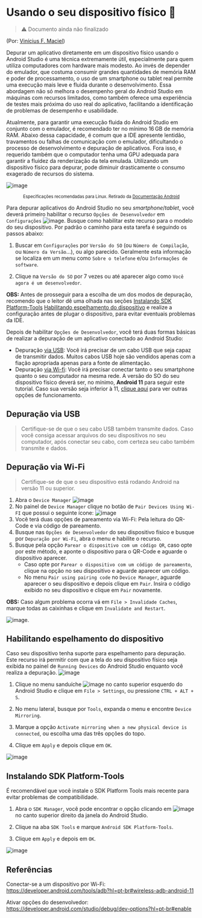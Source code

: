 # Usando o seu dispositivo físico 📱
> ⚠️ Documento ainda não finalizado

(Por: [Vinícius F. Maciel](https://github.com/ViniciusFM))

Depurar um aplicativo diretamente em um dispositivo físico usando o Android Studio é uma técnica extremamente útil, especialmente para quem utiliza computadores com hardware mais modesto. Ao invés de depender do emulador, que costuma consumir grandes quantidades de memória RAM e poder de processamento, o uso de um smartphone ou tablet real permite uma execução mais leve e fluida durante o desenvolvimento. Essa abordagem não só melhora o desempenho geral do Android Studio em máquinas com recursos limitados, como também oferece uma experiência de testes mais próxima do uso real do aplicativo, facilitando a identificação de problemas de desempenho e usabilidade.

Atualmente, para garantir uma execução fluida do Android Studio em conjunto com o emulador, é recomendado ter no mínimo 16 GB de memória RAM. Abaixo dessa capacidade, é comum que a IDE apresente lentidão, travamentos ou falhas de comunicação com o emulador, dificultando o processo de desenvolvimento e depuração de aplicativos. Fora isso, é requerido também que o computador tenha uma GPU adequada para garantir a fluidez da renderização da tela emulada. Utilizando um dispositivo físico para depurar, pode diminuir drasticamente o consumo exagerado de recursos do sistema.

![image](img/01/android-specs.png)
<p style="text-align:center;font-size:0.8em"> Especificações recomendadas para Linux. Retirado da <a href="https://developer.android.com/studio/install?hl=pt-br#linux">Documentação Android</a></p>

Para depurar aplicativos do Android Studio no seu *smartphone*/*tablet*, você deverá primeiro habilitar o recurso `Opções de Desenvolvedor` em `Configurações` ![image](../../.icons/gear.svg). Busque como habilitar este recurso para o modelo do seu dispositivo. Por padrão o caminho para esta tarefa é seguindo os passos abaixo:

1) Buscar em `Configurações` por `Versão do SO` (ou `Número de Compilação`, ou `Número da Versão`...), ou algo parecido. Geralmente esta informação se localiza em um menu como `Sobre o telefone` e/ou `Informações de software`.

2) Clique na `Versão do SO` por 7 vezes ou até aparecer algo como `Você agora é um desenvolvedor`.

**OBS:** Antes de prosseguir para a escolha de um dos modos de depuração, recomendo que o leitor dê uma olhada nas seções [Instalando SDK Platform-Tools](#instalando-sdk-platform-tools) [Habilitando espelhamento do dispositivo](#habilitando-espelhamento-do-dispositivo) e realize a configuração antes de plugar o dispositivo, para evitar eventuais problemas da IDE.

Depois de habilitar `Opções de Desenvolvedor`, você terá duas formas básicas de realizar a depuração de um aplicativo conectado ao Android Studio:

* Depuração [via USB](#depuração-via-usb): Você irá precisar de um cabo USB que seja capaz de transmitir dados. Muitos cabos USB hoje são vendidos apenas com a fiação apropriada apenas para a fonte de alimentação.
* Depuração [via Wi-fi](#depuração-via-wi-fi): Você irá precisar conectar tanto o seu smartphone quanto o seu computador na mesma rede. A versão do SO do seu dispositivo físico deverá ser, no mínimo, **Android 11** para seguir este tutorial. Caso sua versão seja inferior à 11, [clique aqui](https://developer.android.com/tools/adb?hl=pt-br#wireless) para ver outras opções de funcionamento.

## Depuração via USB
> Certifique-se de que o seu cabo USB também transmite dados. Caso você consiga acessar arquivos do seu dispositivos no seu computador, após conectar seu cabo, com certeza seu cabo também transmite e dados.

## Depuração via Wi-Fi

> Certifique-se de que o seu dispositivo está rodando Android na versão 11 ou superior.

1) Abra o `Device Manager` ![image](img/01/device-manager.png)
2) No painel de `Device Manager` clique no botão de `Pair Devices Using Wi-FI` que possui o seguinte ícone: ![image](img/01/pair-devices-wifi.png)
3) Você terá duas opções de pareamento via Wi-Fi: Pela leitura do QR-Code e via código de pareamento.
4) Busque nas `Opções de Desenvolvedor` do seu dispositivo físico e busque por `Depuração por Wi-Fi`, abra o menu e habilite o recurso.
5) Busque pela opção `Parear o dispositivo com um código QR`, caso opte por este método, e aponte o dispositivo para o QR-Code e aguarde o dispositivo aparecer.
    * Caso opte por `Parear o dispositivo com um código de pareamento`, clique na opção no seu dispositivo e aguarde aparecer um código.
    * No menu `Pair using pairing code` no `Device Manager`, aguarde aparecer o seu dispositivo e depois clique em `Pair`. Insira o código exibido no seu dispositivo e clique em `Pair` novamente.

**OBS:** Caso algum problema ocorra vá em `File > Invalidade Caches`, marque todas as caixinhas e clique em `Invalidate and Restart`.

![image](img/01/pair-devices-over-wifi.png).

## Habilitando espelhamento do dispositivo

Caso seu dispositivo tenha suporte para espelhamento para depuração. Este recurso irá permitir com que a tela do seu dispositivo físico seja exibida no painel de `Running Devices` do Android Studio enquanto você realiza a depuração. ![image](img/01/running-devices-icon.png)

1) Clique no menu sanduíche ![image](../../.icons/menu.svg) no canto superior esquerdo do Android Studio e clique em `File > Settings`, ou pressione `CTRL + ALT + S`.

2) No menu lateral, busque por `Tools`, expanda o menu e encontre `Device Mirroring`.

3) Marque a opção `Activate mirroring when a new physical device is connected`, ou escolha uma das três opções do topo.

4) Clique em `Apply` e depois clique em `OK`.

![image](img/01/mirroring-device.png)

## Instalando SDK Platform-Tools

É recomendável que você instale o SDK Platform Tools mais recente para evitar problemas de compatibilidade.

1) Abra o `SDK Manager`, você pode encontrar o opção clicando em ![image](../../.icons/gear.svg) no canto superior direito da janela do Android Studio.

2) Clique na aba `SDK Tools` e marque `Android SDK Platform-Tools`.

3) Clique em `Apply` e depois em `OK`.

![image](img/01/sdk-manager-tools.png)

## Referências

Conectar-se a um dispositivo por Wi-Fi: https://developer.android.com/tools/adb?hl=pt-br#wireless-adb-android-11

Ativar opções do desenvolvedor: https://developer.android.com/studio/debug/dev-options?hl=pt-br#enable

